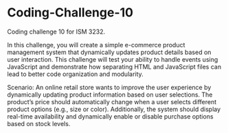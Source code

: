 # Coding-Challenge-10
Coding challenge 10 for ISM 3232.

In this challenge, you will create a simple e-commerce product management system that dynamically updates product details based on user interaction. This challenge will test your ability to handle events using JavaScript and demonstrate how separating HTML and JavaScript files can lead to better code organization and modularity.

Scenario: An online retail store wants to improve the user experience by dynamically updating product information based on user selections. The product’s price should automatically change when a user selects different product options (e.g., size or color). Additionally, the system should display real-time availability and dynamically enable or disable purchase options based on stock levels.